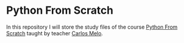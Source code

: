 # Python From Scratch
In this repository I will store the study files of the course [Python From Scratch](https://escola.sigmoidal.ai/curso-python/) taught by teacher [Carlos Melo](https://github.com/carlosfab).

